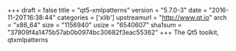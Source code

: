 +++
draft = false
title = "qt5-xmlpatterns"
version = "5.7.0-3"
date = "2016-11-20T16:38:44"
categories = ['xlib']
upstreamurl = "http://www.qt.io"
arch = "x86_64"
size = "1156940"
usize = "6540607"
sha1sum = "37809f4a1475b57ab0b0974bc30682f3eac55362"
+++
The Qt5 toolkit, qtxmlpatterns